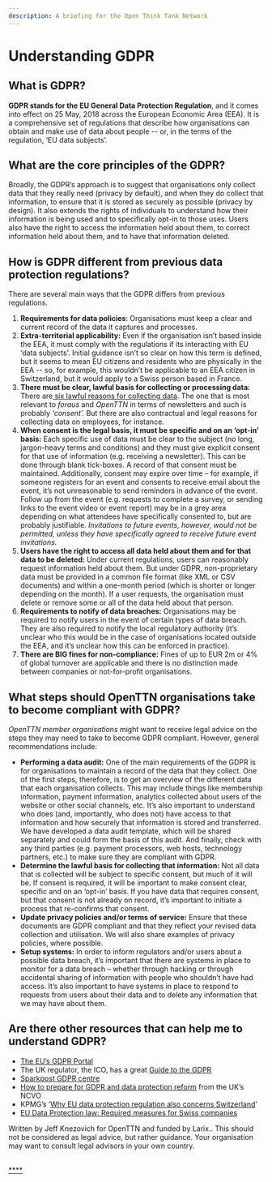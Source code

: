 ```yaml
---
description: A briefing for the Open Think Tank Network
---
```


# Understanding GDPR

## What is GDPR?

**GDPR stands for the EU General Data Protection Regulation**, and it comes into effect on 25 May, 2018 across the European Economic Area \(EEA\). It is a comprehensive set of regulations that describe how organisations can obtain and make use of data about people -- or, in the terms of the regulation, ‘EU data subjects’.  


## What are the core principles of the GDPR?

Broadly, the GDPR’s approach is to suggest that organisations only collect data that they really need \(privacy by default\), and when they do collect that information, to ensure that it is stored as securely as possible \(privacy by design\). It also extends the rights of individuals to understand how their information is being used and to specifically opt-in to those uses. Users also have the right to access the information held about them, to correct information held about them, and to have that information deleted.



## **How is GDPR different from previous data protection regulations?**

There are several main ways that the GDPR differs from previous regulations.

1. **Requirements for data policies**: Organisations must keep a clear and current record of the data it captures and processes.
2. **Extra-territorial applicability:** Even if the organisation isn’t based inside the EEA, it must comply with the regulations if its interacting with EU ‘data subjects’. Initial guidance isn’t so clear on how this term is defined, but it seems to mean EU citizens and residents who are physically in the EEA -- so, for example, this wouldn’t be applicable to an EEA citizen in Switzerland, but it would apply to a Swiss person based in France.
3. **There must be clear, lawful basis for collecting or processing data:** There are[ six lawful reasons for collecting data](https://ico.org.uk/for-organisations/guide-to-the-general-data-protection-regulation-gdpr/lawful-basis-for-processing/#ib3). The one that is most relevant to _foraus_ and _OpenTTN_ in terms of newsletters and such is probably _‘consent’._ But there are also contractual and legal reasons for collecting data on employees, for instance.
4. **When consent is the legal basis, it must be specific and on an ‘opt-in’ basis:** Each specific use of data must be clear to the subject \(no long, jargon-heavy terms and conditions\) and they must give explicit consent for that use of information \(e.g. receiving a newsletter\). This can be done through blank tick-boxes. A record of that consent must be maintained. Additionally, consent may expire over time – for example, if someone registers for an event and consents to receive email about the event, it’s not unreasonable to send reminders in advance of the event. Follow up from the event \(e.g. requests to complete a survey, or sending links to the event video or event report\) may be in a grey area depending on what attendees have specifically consented to, but are probably justifiable. _Invitations to future events, however, would not be permitted, unless they have specifically agreed to receive future event invitations._
5. **Users have the right to access all data held about them and for that data to be deleted:** Under current regulations, users can reasonably request information held about them. But under GDPR, non-proprietary data must be provided in a common file format \(like XML or CSV documents\) and within a one-month period \(which is shorter or longer depending on the month\). If a user requests, the organisation must delete or remove some or all of the data held about that person.
6. **Requirements to notify of data breaches:** Organisations may be required to notify users in the event of certain types of data breach. They are also required to notify the local regulatory authority \(it’s unclear who this would be in the case of organisations located outside the EEA, and it’s unclear how this can be enforced in practice\).
7. **There are BIG fines for non-compliance:** Fines of up to EUR 2m or 4% of global turnover are applicable and there is no distinction made between companies or not-for-profit organisations.



## **What steps should OpenTTN organisations take to become compliant with GDPR?**

_OpenTTN member organisations_ might want to receive legal advice on the steps they may need to take to become GDPR compliant. However, general recommendations include:

* **Performing a data audit:** One of the main requirements of the GDPR is for organisations to maintain a record of the data that they collect. One of the first steps, therefore, is to get an overview of the different data that each organisation collects. This may include things like membership information, payment information, analytics collected about users of the website or other social channels, etc. It’s also important to understand who does \(and, importantly, who does not\) have access to that information and how securely that information is stored and transferred. We have developed a data audit template, which will be shared separately and could form the basis of this audit. And finally, check with any third parties \(e.g. payment processors, web hosts, technology partners, etc.\) to make sure they are compliant with GDPR.
* **Determine the lawful basis for collecting that information:** Not all data that is collected will be subject to specific consent, but much of it will be. If consent is required, it will be important to make consent clear, specific and on an ‘opt-in’ basis. If you have data that requires consent, but that consent is not already on record, it’s important to initiate a process that re-confirms that consent.
* **Update privacy policies and/or terms of service:** Ensure that these documents are GDPR compliant and that they reflect your revised data collection and utilisation. We will also share examples of privacy policies, where possible.
* **Setup systems:** In order to inform regulators and/or users about a possible data breach, it’s important that there are systems in place to monitor for a data breach – whether through hacking or through accidental sharing of information with people who shouldn’t have had access. It’s also important to have systems in place to respond to requests from users about their data and to delete any information that we may have about them.



## **Are there other resources that can help me to understand GDPR?**

* [The EU’s GDPR Portal](https://www.eugdpr.org/)
* The UK regulator, the ICO, has a great [Guide to the GDPR](https://ico.org.uk/for-organisations/guide-to-the-general-data-protection-regulation-gdpr/)
* [Sparkpost GDPR centre](https://www.sparkpost.com/gdpr/)
* [How to prepare for GDPR and data protection reform](https://knowhownonprofit.org/how-to/how-to-prepare-for-gdpr-and-data-protection-reform) from the UK’s NCVO
* KPMG’s ‘[Why EU data protection regulation also concerns Switzerland](https://blog.kpmg.ch/eu-data-protection-regulation-also-concerns-switzerland/)’
* [EU Data Protection law: Required measures for Swiss companies](https://www.lexology.com/library/detail.aspx?g=f644e715-90e1-469f-8c26-c67966a5f047)

Written by Jeff Knezovich for OpenTTN and funded by Larix.. This should not be considered as legal advice, but rather guidance. Your organisation may want to consult legal advisors in your own country.

  
[  
****](https://www.lexology.com/library/detail.aspx?g=f644e715-90e1-469f-8c26-c67966a5f047)

  



